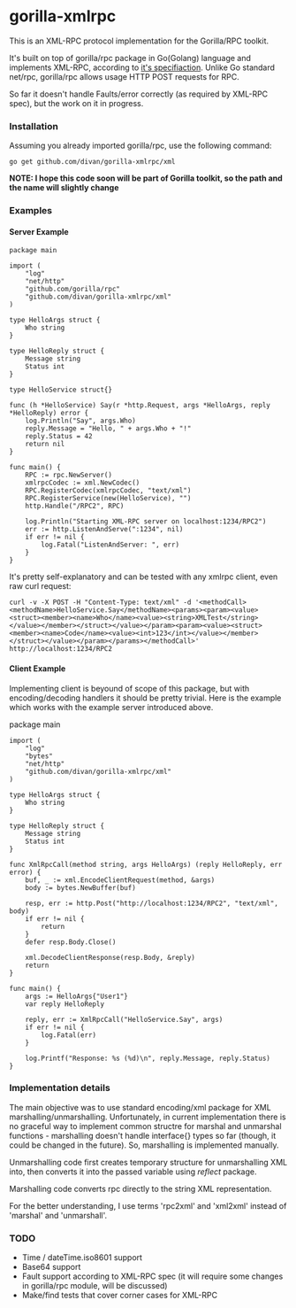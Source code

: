 # gorilla-xmlrpc #

This is an XML-RPC protocol implementation for the Gorilla/RPC toolkit.

It's built on top of gorilla/rpc package in Go(Golang) language and implements XML-RPC, according to [it's specifiaction](http://xmlrpc.scripting.com/spec.html).
Unlike Go standard net/rpc, gorilla/rpc allows usage HTTP POST requests for RPC.

So far it doesn't handle Faults/error correctly (as required by XML-RPC spec), but the work on it in progress.


### Installation ###
Assuming you already imported gorilla/rpc, use the following command:

    go get github.com/divan/gorilla-xmlrpc/xml

**NOTE: I hope this code soon will be part of Gorilla toolkit, so the path and the name will slightly change**

### Examples ###

#### Server Example ####

	package main

	import (
		"log"
		"net/http"
		"github.com/gorilla/rpc"
		"github.com/divan/gorilla-xmlrpc/xml"
	)

	type HelloArgs struct {
		Who string
	}

	type HelloReply struct {
		Message string
		Status int
	}

	type HelloService struct{}

	func (h *HelloService) Say(r *http.Request, args *HelloArgs, reply *HelloReply) error {
		log.Println("Say", args.Who)
		reply.Message = "Hello, " + args.Who + "!"
		reply.Status = 42
		return nil
	}

	func main() {
		RPC := rpc.NewServer()
		xmlrpcCodec := xml.NewCodec()
		RPC.RegisterCodec(xmlrpcCodec, "text/xml")
		RPC.RegisterService(new(HelloService), "")
		http.Handle("/RPC2", RPC)

		log.Println("Starting XML-RPC server on localhost:1234/RPC2")
		err := http.ListenAndServe(":1234", nil)
		if err != nil {
			log.Fatal("ListenAndServer: ", err)
		}
	}

It's pretty self-explanatory and can be tested with any xmlrpc client, even raw curl request:

    curl -v -X POST -H "Content-Type: text/xml" -d '<methodCall><methodName>HelloService.Say</methodName><params><param><value><struct><member><name>Who</name><value><string>XMLTest</string></value></member></struct></value></param><param><value><struct><member><name>Code</name><value><int>123</int></value></member></struct></value></param></params></methodCall>' http://localhost:1234/RPC2


#### Client Example ####

Implementing client is beyound of scope of this package, but with encoding/decoding handlers it should be pretty trivial. Here is the example which works with the example server introduced above.

package main

	import (
		"log"
		"bytes"
		"net/http"
		"github.com/divan/gorilla-xmlrpc/xml"
	)

	type HelloArgs struct {
		Who string
	}

	type HelloReply struct {
		Message string
		Status int
	}

	func XmlRpcCall(method string, args HelloArgs) (reply HelloReply, err error) {
		buf, _ := xml.EncodeClientRequest(method, &args)
		body := bytes.NewBuffer(buf)

		resp, err := http.Post("http://localhost:1234/RPC2", "text/xml", body)
		if err != nil {
			return
		}
		defer resp.Body.Close()

		xml.DecodeClientResponse(resp.Body, &reply)
		return
	}

	func main() {
		args := HelloArgs{"User1"}
		var reply HelloReply

		reply, err := XmlRpcCall("HelloService.Say", args)
		if err != nil {
			log.Fatal(err)
		}

		log.Printf("Response: %s (%d)\n", reply.Message, reply.Status)
	}

### Implementation details ###

The main objective was to use standard encoding/xml package for XML marshalling/unmarshalling. Unfortunately, in current implementation there is no graceful way to implement common structre for marshal and unmarshal functions - marshalling doesn't handle interface{} types so far (though, it could be changed in the future).
So, marshalling is implemented manually.

Unmarshalling code first creates temporary structure for unmarshalling XML into, then converts it into the passed variable using *reflect* package.

Marshalling code converts rpc directly to the string XML representation.

For the better understanding, I use terms 'rpc2xml' and 'xml2xml' instead of 'marshal' and 'unmarshall'.

### TODO ###

*   Time / dateTime.iso8601 support
*   Base64  support
*   Fault support according to XML-RPC spec (it will require some changes in gorilla/rpc module, will be discussed)
*   Make/find tests that cover corner cases for XML-RPC

